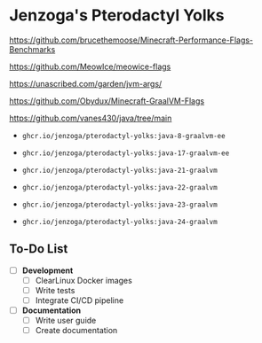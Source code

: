 # Jenzoga's Pterodactyl Yolks

https://github.com/brucethemoose/Minecraft-Performance-Flags-Benchmarks

https://github.com/MeowIce/meowice-flags

https://unascribed.com/garden/jvm-args/

https://github.com/Obydux/Minecraft-GraalVM-Flags

https://github.com/vanes430/java/tree/main

-   `ghcr.io/jenzoga/pterodactyl-yolks:java-8-graalvm-ee`
-   `ghcr.io/jenzoga/pterodactyl-yolks:java-17-graalvm-ee`

-   `ghcr.io/jenzoga/pterodactyl-yolks:java-21-graalvm`
-   `ghcr.io/jenzoga/pterodactyl-yolks:java-22-graalvm`
-   `ghcr.io/jenzoga/pterodactyl-yolks:java-23-graalvm`
-   `ghcr.io/jenzoga/pterodactyl-yolks:java-24-graalvm `

## To-Do List

- [ ] **Development**
  - [ ] ClearLinux Docker images
  - [ ] Write tests
  - [ ] Integrate CI/CD pipeline

- [ ] **Documentation**
  - [ ] Write user guide
  - [ ] Create documentation
